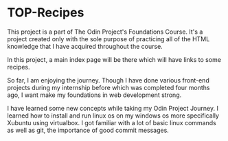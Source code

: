 # TOP-Recipes
This project is a part of The Odin Project's Foundations Course. It's a project created only with the sole purpose of practicing all of the HTML knowledge that I have acquired throughout the course.

In this project, a main index page will be there which will have links to some recipes.

So far, I am enjoying the journey. Though I have done various front-end projects during my internship before which was completed four months ago, I want make my foundations in web development strong.

I have learned some new concepts while taking my Odin Project Journey. I learned how to install and run linux os on my windows os  more specifically  Xubuntu using virtualbox. I got familiar with a lot of basic linux commands as well as git, the importance of good commit messages. 